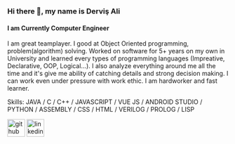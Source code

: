 ### Hi there 👋, my name is Derviş Ali
#### I am Currently Computer Engineer
I am great teamplayer. I good at Object Oriented programming, problem(algorithm) solving. Worked on software for 5+ years on my own in University and learned every types of programming languages (Impreative, Declarative, OOP, Logical...). I also analyze everything around me all the time and it's give me ability of catching details and strong decision making. I can work even under pressure with work ethic. I am hardworker and fast learner.

Skills: JAVA / C / C++ / JAVASCRIPT / VUE JS / ANDROID STUDIO / PYTHON / ASSEMBLY / CSS / HTML / VERILOG / PROLOG / LISP

[<img src='https://cdn.jsdelivr.net/npm/simple-icons@3.0.1/icons/github.svg' alt='github' height='40' >](https://github.com/DervisAliDuman)  [<img src='https://cdn.jsdelivr.net/npm/simple-icons@3.0.1/icons/linkedin.svg' alt='linkedin' height='40' >](https://www.linkedin.com/in/derviss//)  
